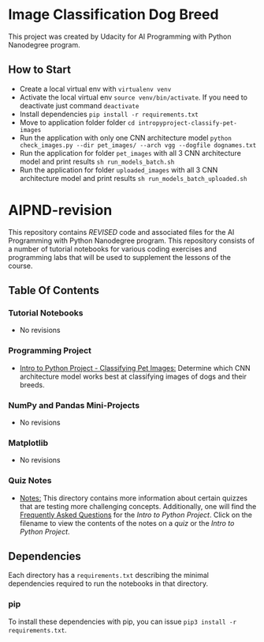 # Image Classification Dog Breed
This project was created by Udacity for AI Programming with Python Nanodegree program.

## How to Start
- Create a local virtual env with `virtualenv venv`
- Activate the local virtual env `source venv/bin/activate`. If you need to deactivate just command `deactivate`
- Install dependencies `pip install -r requirements.txt`
- Move to application folder folder `cd intropyproject-classify-pet-images`
- Run the application with only one CNN architecture model `python check_images.py --dir pet_images/ --arch vgg --dogfile dognames.txt`
- Run the application for folder `pet_images` with all 3 CNN architecture model and print results `sh run_models_batch.sh`
- Run the application for folder `uploaded_images` with all 3 CNN architecture model and print results `sh run_models_batch_uploaded.sh`

# AIPND-revision
This repository contains _REVISED_ code and associated files for the AI Programming with Python Nanodegree program. This repository consists of a number of tutorial notebooks for various coding exercises and programming labs that will be used to supplement the lessons of the course.

## Table Of Contents

### Tutorial Notebooks
* No revisions

### Programming Project
* [Intro to Python Project - Classifying Pet Images:](https://github.com/udacity/AIPND-revision/tree/master/intropyproject-classify-pet-images "Classifying Pet Images Project") Determine which CNN architecture model works best at classifying images of dogs and their breeds.

### NumPy and Pandas Mini-Projects
* No revisions 

### Matplotlib
* No revisions 

### Quiz Notes
* [Notes:](https://github.com/udacity/AIPND-revision/tree/master/notes "Notes") This directory contains more information about certain quizzes that are testing more challenging concepts. Additionally, one will find the [Frequently Asked Questions](https://github.com/udacity/AIPND-revision/blob/master/notes/project_intro-to-python.md) for the _Intro to Python Project_. Click on the filename to view the contents of the notes on a _quiz_ or the _Intro to Python Project_.

## Dependencies

Each directory has a `requirements.txt` describing the minimal dependencies required to run the notebooks in that directory.

### pip

To install these dependencies with pip, you can issue `pip3 install -r requirements.txt`.


